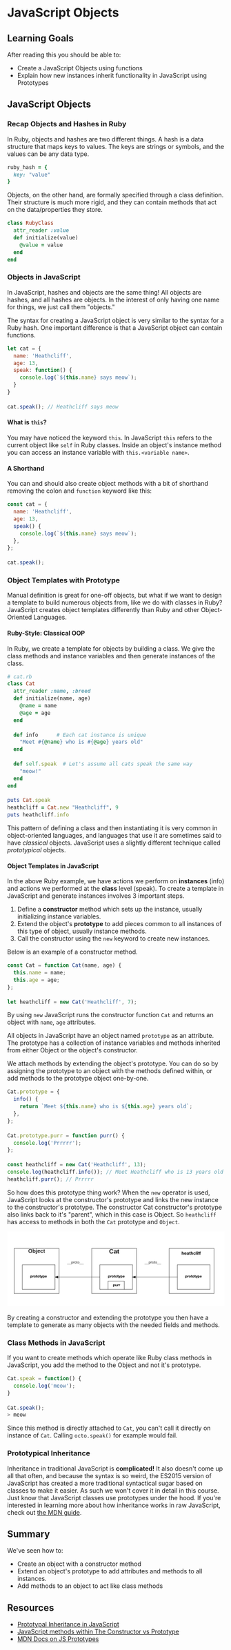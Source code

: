 
# JavaScript Objects

## Learning Goals
After reading this you should be able to:
* Create a JavaScript Objects using functions
* Explain how new instances inherit functionality in JavaScript using Prototypes

## JavaScript Objects

### Recap Objects and Hashes in Ruby

In Ruby, objects and hashes are two different things. A hash is a data structure that maps keys to values. The keys are strings or symbols, and the values can be any data type.

```ruby
ruby_hash = {
  key: "value"
}
```

Objects, on the other hand, are formally specified through a class definition. Their structure is much more rigid, and they can contain methods that act on the data/properties they store.

```ruby
class RubyClass
  attr_reader :value
  def initialize(value)
    @value = value
  end
end
```

### Objects in JavaScript

In JavaScript, hashes and objects are the same thing! All objects are hashes, and all hashes are objects. In the interest of only having one name for things, we just call them "objects."

The syntax for creating a JavaScript object is very similar to the syntax for a Ruby hash. One important difference is that a JavaScript object can contain functions.

```javascript
let cat = {
  name: 'Heathcliff',
  age: 13,
  speak: function() {
    console.log(`${this.name} says meow`);
  }
}

cat.speak(); // Heathcliff says meow
```

#### What is `this`?

You may have noticed the keyword `this`.  In JavaScript `this` refers to the current object like `self` in Ruby classes.   Inside an object's instance method you can access an instance variable with `this.<variable name>`.

#### A Shorthand

You can and should also create object methods with a bit of shorthand removing the colon and `function` keyword like this:

```javascript
const cat = {
  name: 'Heathcliff',
  age: 13,
  speak() {
    console.log(`${this.name} says meow`);
  },
};

cat.speak();
```

### Object Templates with Prototype

Manual definition is great for one-off objects, but what if we want to design a template to build numerous objects from, like we do with classes in Ruby?  JavaScript creates object templates differently than Ruby and other Object-Oriented Languages.

#### Ruby-Style:  Classical OOP

In Ruby, we create a template for objects by building a class.  We give the class methods and instance variables and then generate instances of the class.

```ruby
# cat.rb
class Cat
  attr_reader :name, :breed
  def initialize(name, age)
    @name = name
    @age = age
  end

  def info      # Each cat instance is unique
    "Meet #{@name} who is #{@age} years old"
  end

  def self.speak  # Let's assume all cats speak the same way
    "meow!"
  end
end

puts Cat.speak
heathcliff = Cat.new "Heathcliff", 9
puts heathcliff.info
```
This pattern of defining a class and then instantiating it is very common in object-oriented languages, and languages that use it are sometimes said to have _classical_ objects. JavaScript uses a slightly different technique called _prototypical_ objects.

#### Object Templates in JavaScript

In the above Ruby example, we have actions we perform on __instances__ (info) and actions we performed at the __class__ level (speak).  To create a template in JavaScript and generate instances involves 3 important steps.

1. Define a __constructor__ method which sets up the instance, usually initializing instance variables.
1. Extend the object's __prototype__ to add pieces common to all instances of this type of object, usually instance methods.
1. Call the constructor using the `new` keyword to create new instances.

Below is an example of a constructor method.

```javascript
const Cat = function Cat(name, age) {
  this.name = name;
  this.age = age;
};

let heathcliff = new Cat('Heathcliff', 7);
```

By using `new` JavaScript runs the constructor function `Cat` and returns an object with `name`, `age` attributes.

All objects in JavaScript have an object named `prototype` as an attribute.  The prototype has a collection of instance variables and methods inherited from either Object or the object's constructor.

We attach methods by extending the object's prototype.  You can do so by assigning the prototype to an object with the methods defined within, or add methods to the prototype object one-by-one.

```javascript
Cat.prototype = {
  info() {
    return `Meet ${this.name} who is ${this.age} years old`;
  },
};

Cat.prototype.purr = function purr() {
  console.log('Prrrrr');
};

const heathcliff = new Cat('Heathcliff', 13);
console.log(heathcliff.info()); // Meet Heathcliff who is 13 years old
heathcliff.purr(); // Prrrrr
```

So how does this prototype thing work?  When the `new` operator is used, JavaScript looks at the constructor's prototype and links the new instance to the constructor's prototype.  The constructor Cat constructor's prototype also links back to it's "parent", which in this case is Object.  So `heathcliff` has access to methods in both the `Cat` prototype and `Object`.

![js inheritance of prototype](images/js-inheritance.png)

By creating a constructor and extending the prototype you then have a template to generate as many objects with the needed fields and methods.

### Class Methods in JavaScript

If you want to create methods which operate like Ruby class methods in JavaScript, you add the method to the Object and not it's prototype.

```javascript
Cat.speak = function() {
  console.log('meow');
}

Cat.speak();
> meow
```

Since this method is directly attached to `Cat`, you can't call it directly on instance of `Cat`.  Calling `octo.speak()` for example would fail.

### Prototypical Inheritance
Inheritance in traditional JavaScript is **complicated!** It also doesn't come up all that often, and because the syntax is so weird, the ES2015 version of JavaScript has created a more traditional syntactical sugar based on classes to make it easier. As such we won't cover it in detail in this course. Just know that JavaScript classes use prototypes under the hood.  If you're interested in learning more about how inheritance works in raw JavaScript, check out [the MDN guide](https://developer.mozilla.org/en-US/docs/Learn/JavaScript/Objects/Inheritance).

## Summary

We've seen how to:
* Create an object with a constructor method
* Extend an object's prototype to add attributes and methods to all instances.
* Add methods to an object to act like class methods

## Resources
- [Prototypal Inheritance in JavaScript](http://javascript.crockford.com/prototypal.html)
- [JavaScript methods within The Constructor vs Prototype](https://www.thecodeship.com/web-development/methods-within-constructor-vs-prototype-in-javascript/)
- [MDN Docs on JS Prototypes](https://developer.mozilla.org/en-US/docs/Web/JavaScript/Inheritance_and_the_prototype_chain)
